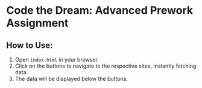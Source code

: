 # Code the Dream: Advanced Prework Assignment

## How to Use:
1. Open `index.html` in your browser.
2. Click on the buttons to navigate to the respective sites, instantly fetching data.
3. The data will be displayed below the buttons.